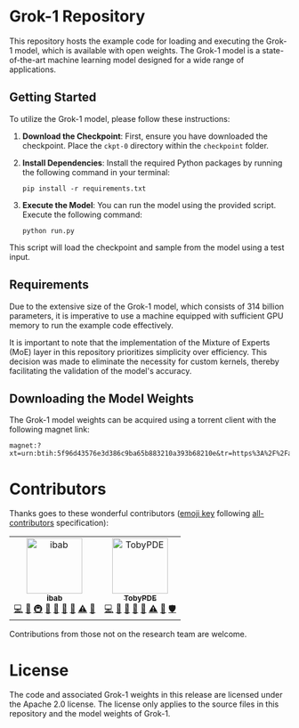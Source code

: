 # Grok-1 Repository

This repository hosts the example code for loading and executing the Grok-1 model, which is available with open weights. The Grok-1 model is a state-of-the-art machine learning model designed for a wide range of applications.

## Getting Started

To utilize the Grok-1 model, please follow these instructions:

1. **Download the Checkpoint**: First, ensure you have downloaded the checkpoint. Place the `ckpt-0` directory within the `checkpoint` folder.
2. **Install Dependencies**: Install the required Python packages by running the following command in your terminal:

    ```shell
    pip install -r requirements.txt
    ```

3. **Execute the Model**: You can run the model using the provided script. Execute the following command:

    ```shell
    python run.py
    ```

This script will load the checkpoint and sample from the model using a test input.

## Requirements

Due to the extensive size of the Grok-1 model, which consists of 314 billion parameters, it is imperative to use a machine equipped with sufficient GPU memory to run the example code effectively.

It is important to note that the implementation of the Mixture of Experts (MoE) layer in this repository prioritizes simplicity over efficiency. This decision was made to eliminate the necessity for custom kernels, thereby facilitating the validation of the model's accuracy.

## Downloading the Model Weights

The Grok-1 model weights can be acquired using a torrent client with the following magnet link:


```
magnet:?xt=urn:btih:5f96d43576e3d386c9ba65b883210a393b68210e&tr=https%3A%2F%2Facademictorrents.com%2Fannounce.php&tr=udp%3A%2F%2Ftracker.coppersurfer.tk%3A6969&tr=udp%3A%2F%2Ftracker.opentrackr.org%3A1337%2Fannounce
```

# Contributors

Thanks goes to these wonderful contributors ([emoji key](https://allcontributors.org/docs/en/emoji-key) following [all-contributors](https://github.com/all-contributors/all-contributors) specification):

<table>
  <tbody>
    <tr>
      <td align="center"><a href="https://github.com/ibab"><img src="https://avatars.githubusercontent.com/ibab?v=4&s=100" width="100px;" alt="ibab"/><br /><sub><b>ibab</b></sub></a><br />
      <a href="https://github.com/xai-org/grok-1/commits?author=ibab" title="Code">💻</a>
      <a href="https://github.com/xai-org/grok-1/commits?author=ibab" title="Documentation">📖</a>
      <a href="#infra-ibab" title="Infrastructure (Hosting, Build-Tools, etc)">🚇</a>
      <a href="#maintenance-ibab" title="Maintenance">🚧</a>
      <a href="#ideas-ibab" title="Ideas & Planning">🤔</a>
      <a href="#review-ibab" title="Reviewed Pull Requests">👀</a>
      <a href="#tool-ibab" title="Tools">🔧</a>
      <a href="#test-ibab" title="Tests">⚠️</a>
      <a href="#research-ibab" title="Research">🔬</a>
      </td>
      <td align="center"><a href="https://github.com/TobyPDE"><img src="https://avatars.githubusercontent.com/TobyPDE?v=4&s=100" width="100px;" alt="TobyPDE"/><br /><sub><b>TobyPDE</b></sub></a><br />
      <a href="https://github.com/xai-org/grok-1/commits?author=TobyPDE" title="Code">💻</a>
      <a href="#review-TobyPDE" title="Reviewed Pull Requests">👀</a>
      <a href="#bug-TobyPDE" title="Bug reports">🐛</a>
      <a href="#ideas-TobyPDE" title="Ideas & Planning">🤔</a>
      <a href="#maintenance-TobyPDE" title="Maintenance">🚧</a>
      <a href="#test-TobyPDE" title="Tests">⚠️</a>
      <a href="#doc-TobyPDE" title="Documentation">📖</a>
      <a href="#security-TobyPDE" title="Security">🛡️</a>
      </td>
    </tr>
  </tbody>
</table>

Contributions from those not on the research team are welcome.

# License

The code and associated Grok-1 weights in this release are licensed under the
Apache 2.0 license. The license only applies to the source files in this
repository and the model weights of Grok-1.
